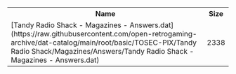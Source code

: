 <table>
<tr><th>Name</th><th>Size</th></tr>
<tr><td>
[Tandy Radio Shack - Magazines - Answers.dat](https://raw.githubusercontent.com/open-retrogaming-archive/dat-catalog/main/root/basic/TOSEC-PIX/Tandy Radio Shack/Magazines/Answers/Tandy Radio Shack - Magazines - Answers.dat)
</td><td>2338</td></tr>
</table>
